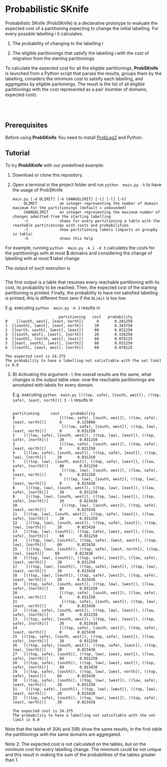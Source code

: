 

<p><img align="left" width="100"> <h1>Probabilistic SKnife</h1></p>
Probabilistic SKnife (ProbSKnife) is a declarative prototype to evaluate the expected cost of a partitioning expecting to change the initial labelling. For every possible labelling <em>i</em> it calculates:

1. The probability of changing to the labelling _i_

2. The eligible partitionings that satisfy the labelling _i_ with the cost of migration from the starting partitionings

To calculate the expected cost for all the eligible partitionings, **ProbSKnife** is launched from a Python script that parses the results, groups them by the labelling, considers the minimum cost to satsify each labelling, and aggregates by eligible partionings. The result is the list of all eligible partitionings with the cost represented as a pair (number of domains, expected cost).

<br></br>
## Prerequisites

Before using **ProbSKnife** You need to install [ProbLog2](https://dtai.cs.kuleuven.be/problog/index.html) and Python.
## Tutorial

To try **ProbSKnife** with our predefined example:

1. Download or clone this repository.

2. Open a terminal in the project folder and run `python  main.py -h` to have the usage of ProbSKnife
   ```
   main.py [-d DLIMIT] [-k CHANGELIMIT] [-t] [-l] [-h]
        DLIMIT          an integer representing the number of domain maximum for the partitionings (default = unbounded)
        CHANGELIMIT     an integer representing the maximum number of changes admitted from the starting labelling
        -t              shows for every partitioning a table with the reachable partitionings with costs and probabilities
        -l              show partitioning labels (impacts on groupby in table)
        -h              shows this help
   ```

For example, running `python  main.py -k 1 -d 3` calculates the costs for the partitionings with at most **3** domains and considering the change of labelling with at most **1** label change.

The output of such execution is
```

```

The first output is a table that resumes every reachable partitioning with its cost, its probability to be reached. Then, the expected cost of the starting partitioning is printed. Finally, the probability to have not satisfied labelling is printed, this is different from zero if the `DLimit` is too low.

   E.g. executing ````python  main.py -k 1```` results in
   ```
                           partitioning   cost   probability
   0    [[south, west], [east, north]]      0       0.281250
   1  [[south], [west], [east, north]]     20       0.343750
   2  [[north, south], [west], [east]]     80       0.031250
   3  [[south, west], [east], [north]]     20       0.156250
   4  [[south], [north, west], [east]]     60       0.078125
   5  [[east, south], [west], [north]]     80       0.031250
   6  [[south], [east, west], [north]]     60       0.078125
   
   The expected cost is 24.375
   The probability to have a labelling not satisfiable with the set limit is 0.0
   ```

3. B) Activating the argument `-l` the overall results are the same, what changes is the output table view: now the reachable partitionings are annotated with labels for every domain.
 
   E.g. executing ```python  main.py [((top, safe), [south, west]), ((top, safe), [east, north])] 3 -l``` results in
   ```
                                                                       partitioning     cost     probability
   0                    [((low, safe), [south, west]), ((low, safe), [east, north])]      0       0.125000
   1                     [((low, safe), [south, west]), ((top, low), [east, north])]      0       0.031250
   2    [((low, safe), [south, west]), ((top, low), [east]), ((top, safe), [north])]     20       0.031250
   3                    [((low, safe), [south, west]), ((top, safe), [east, north])]      0       0.031250
   4    [((low, safe), [south, west]), ((top, safe), [east]), ((top, low), [north])]     20       0.031250
   5    [((top, low), [south, east]), ((top, safe), [west]), ((low, safe), [north])]     80       0.031250
   6                     [((top, low), [south, west]), ((low, safe), [east, north])]      0       0.031250
   7                      [((top, low), [south, west]), ((top, low), [east, north])]      0       0.023438
   8     [((top, low), [south, west]), ((top, low), [east]), ((low, safe), [north])]     20       0.031250
   9     [((top, low), [south, west]), ((top, low), [east]), ((top, safe), [north])]     20       0.023438
   10                    [((top, low), [south, west]), ((top, safe), [east, north])]      0       0.023438
   11   [((top, low), [south, west]), ((top, safe), [east]), ((low, safe), [north])]     20       0.031250
   12    [((top, low), [south, west]), ((top, safe), [east]), ((top, low), [north])]     20       0.023438
   13   [((top, low), [south]), ((top, safe), [west, east]), ((low, safe), [north])]     60       0.031250
   14    [((top, low), [south]), ((top, safe), [west, east]), ((top, low), [north])]     60       0.023438
   15    [((top, low), [south]), ((top, safe), [west, north]), ((top, low), [east])]     60       0.023438
   16   [((top, low), [south]), ((top, safe), [west]), ((low, safe), [east, north])]     20       0.031250
   17    [((top, low), [south]), ((top, safe), [west]), ((top, low), [east, north])]     20       0.023438
   18   [((top, low), [south]), ((top, safe), [west]), ((top, safe), [east, north])]     20       0.023438
   19   [((top, safe), [south, east]), ((top, low), [west]), ((low, safe), [north])]     80       0.031250
   20                   [((top, safe), [south, west]), ((low, safe), [east, north])]      0       0.031250
   21                    [((top, safe), [south, west]), ((top, low), [east, north])]      0       0.023438
   22   [((top, safe), [south, west]), ((top, low), [east]), ((low, safe), [north])]     20       0.031250
   23   [((top, safe), [south, west]), ((top, low), [east]), ((top, safe), [north])]     20       0.023438
   24                   [((top, safe), [south, west]), ((top, safe), [east, north])]      0       0.023438
   25  [((top, safe), [south, west]), ((top, safe), [east]), ((low, safe), [north])]     20       0.031250
   26   [((top, safe), [south, west]), ((top, safe), [east]), ((top, low), [north])]     20       0.023438
   27   [((top, safe), [south]), ((top, low), [west, east]), ((low, safe), [north])]     60       0.031250
   28   [((top, safe), [south]), ((top, low), [west, east]), ((top, safe), [north])]     60       0.023438
   29   [((top, safe), [south]), ((top, low), [west, north]), ((top, safe), [east])]     60       0.023438
   30   [((top, safe), [south]), ((top, low), [west]), ((low, safe), [east, north])]     20       0.031250
   31    [((top, safe), [south]), ((top, low), [west]), ((top, low), [east, north])]     20       0.023438
   32   [((top, safe), [south]), ((top, low), [west]), ((top, safe), [east, north])]     20       0.023438
   
   The expected cost is 24.375
   The probability to have a labelling not satisfiable with the set limit is 0.0
   ```
Note that the tables of 3(A) and 3(B) show the same results, in the first table the partitionings with the same domains are aggregated.

Note 2: The expected cost is not calculated on the tables, but on the minimum cost for every labelling change. The minimum could be not unique and this result in making the sum of the probabilities of the tables greater than 1.